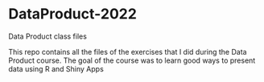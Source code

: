 # DataProduct-2022
Data Product class files

This repo contains all the files of the exercises that I did during the Data Product course.
The goal of the course was to learn good ways to present data using R and Shiny Apps
